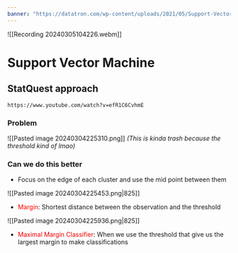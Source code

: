 ```yaml
---
banner: "https://datatron.com/wp-content/uploads/2021/05/Support-Vector-Machine.png"
---
```

![[Recording 20240305104226.webm]]
# Support Vector Machine
## StatQuest approach

```vid
https://www.youtube.com/watch?v=efR1C6CvhmE 
```


### Problem
![[Pasted image 20240304225310.png]]
<span style="text-align: center; font-style:italic">(This is kinda trash because the threshold kind of lmao)</span>
### Can we do this better
- Focus on the edge of each cluster and use the mid point between them

![[Pasted image 20240304225453.png|825]]
 - <span style="color:#ff0000">Margin</span>: Shortest distance between the observation and the threshold
 
![[Pasted image 20240304225936.png|825]]

 - <span style="color:#ff0000"><span style="color: #f00000">Maximal Margin Classifier</span></span>: When we use the threshold that give us the largest margin to make classifications   








$$ $$










